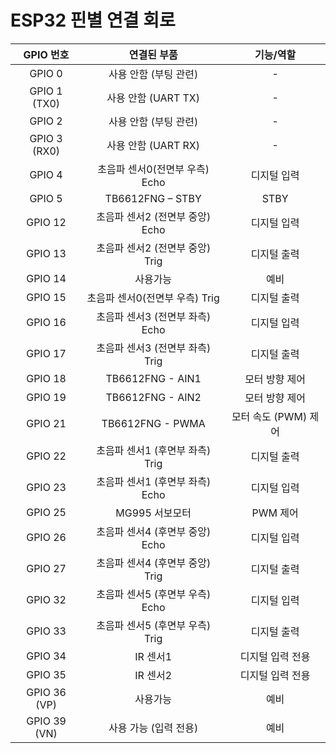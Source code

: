 # ESP32 핀별 연결 회로

|GPIO 번호|연결된 부품|기능/역할|
|:--:|:--:|:--:|
|GPIO 0|사용 안함 (부팅 관련)|-|
|GPIO 1 (TX0)|사용 안함 (UART TX)|-|
|GPIO 2|사용 안함 (부팅 관련)|-|
|GPIO 3 (RX0)|	사용 안함 (UART RX)|	-|
|GPIO 4	|초음파 센서0(전면부 우측) Echo|디지털 입력|
|GPIO 5|	TB6612FNG – STBY	|STBY|
|GPIO 12	|초음파 센서2 (전면부 중앙) Echo	|디지털 입력|
|GPIO 13	|초음파 센서2 (전면부 중앙) Trig|	디지털 출력|
|GPIO 14	|사용가능|	예비|
|GPIO 15|	초음파 센서0(전면부 우측) Trig	|디지털 출력|
|GPIO 16	|초음파 센서3 (전면부 좌측) Echo|	디지털 입력|
|GPIO 17	|초음파 센서3 (전면부 좌측) Trig|	디지털 출력|
|GPIO 18	|TB6612FNG - AIN1	|모터 방향 제어|
|GPIO 19	|TB6612FNG - AIN2|	모터 방향 제어|
|GPIO 21|	TB6612FNG - PWMA	|모터 속도 (PWM) 제어|
|GPIO 22|	초음파 센서1 (후면부 좌측) Trig|	디지털 출력|
|GPIO 23	|초음파 센서1 (후면부 좌측) Echo	|디지털 입력|
|GPIO 25	|MG995 서보모터	|PWM 제어|
|GPIO 26|	초음파 센서4 (후면부 중앙) Echo|	디지털 입력|
|GPIO 27	|초음파 센서4 (후면부 중앙) Trig	|디지털 출력|
|GPIO 32|	초음파 센서5 (후면부 우측) Echo	|디지털 입력|
|GPIO 33|	초음파 센서5 (후면부 우측) Trig|	디지털 출력|
|GPIO 34	|IR 센서1|	디지털 입력 전용|
|GPIO 35|	IR 센서2|	디지털 입력 전용|
|GPIO 36 (VP)	|사용가능|	예비|
|GPIO 39 (VN)|	사용 가능 (입력 전용)|	예비|
